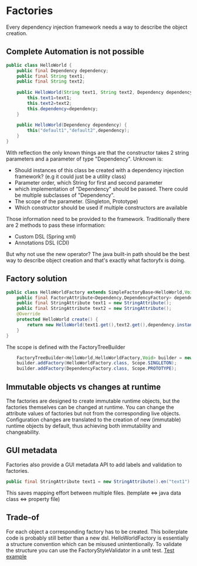 # Factories

Every dependency injection framework needs a way to describe the object creation.

## Complete Automation is not possible
```java
public class HelloWorld {
    public final Dependency dependency;
    public final String text1;
    public final String text2;
   
    public HelloWorld(String text1, String text2, Dependency dependency) {
        this.text1=text1;
        this.text2=text2;
        this.dependency=dependency;
    }
    
    public HelloWorld(Dependency dependency) {
        this("default1","default2",dependency);
    }
}
```
With reflection the only known things are that the constructor takes 2 string parameters and a parameter of type "Dependency".
Unknown is:
* Should instances of this class be created with a dependency injection framework? (e.g it could just be a utility class)
* Parameter order, which String for first and second parameter
* which implementation of "Dependency" should be passed. There could be multiple subclasses of "Dependency".
* The scope of the parameter. (Singleton, Prototype)
* Which constructor should be used if multiple constructors are available

Those information need to be provided to the framework.
Traditionally there are 2 methods to pass these information:
* Custom DSL (Spring xml)
* Annotations DSL (CDI)

But why not use the new operator? The java built-in path should be the best way to describe object creation and
that's exactly what factoryfx is doing.

## Factory solution
```java
public class HelloWorldFactory extends SimpleFactoryBase<HelloWorld,Void,HelloWorldFactory> {
    public final FactoryAttribute<Dependency,DependencyFactory> dependency =new FactoryAttribute<>(DependencyFactory.class);
    public final StringAttribute text1 = new StringAttribute();
    public final StringAttribute text2 = new StringAttribute();
    @Override
    protected HelloWorld create() {
        return new HelloWorld(text1.get(),text2.get(),dependency.instance());
    }
}
```
The scope is defined with the FactoryTreeBuilder
```java
    FactoryTreeBuilder<HelloWorld,HelloWorldFactory,Void> builder = new FactoryTreeBuilder<>(HelloWorldFactory.class);
    builder.addFactory(HelloWorldFactory.class, Scope.SINGLETON);
    builder.addFactory(DependencyFactory.class, Scope.PROTOTYPE);
```

## Immutable objects vs changes at runtime
The factories are designed to create immutable runtime objects, but the factories themselves can be changed at runtime.
You can change the attribute values of factories but not from the corresponding live objects. Configuration changes are
translated to the creation of new (immutable) runtime objects by default, thus achieving both immutability and changeability. 

## GUI metadata
Factories also provide a GUI metadata API to add labels and validation to factories.
```java
public final StringAttribute text1 = new StringAttribute().en("text1").de("täxt1");
```
This saves mapping effort between multiple files. (template <=> java data class <=> property file)

## Trade-of
For each object a corresponding factory has to be created. This boilerplate code is probably still better than a new dsl.
HelloWorldFactory is essentially a structure convention which can be misused unintentionally. 
To validate the structure you can use the FactoryStyleValidator in a unit test. 
[Test example](./../../../../../../../../example/src/test/java/io/github/factoryfx/example/FactoryTest.java)
